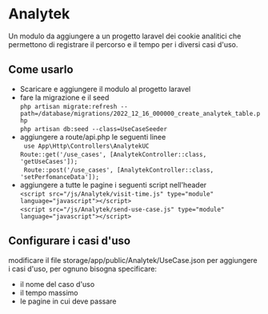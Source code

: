 # Analytek
Un modulo da aggiungere a un progetto laravel dei cookie analitici che permettono di registrare il percorso e il tempo per i diversi casi d'uso.

## Come usarlo
* Scaricare e aggiungere il modulo al progetto laravel <br /> 
* fare la migrazione e il seed <br /> 
` php artisan migrate:refresh --path=/database/migrations/2022_12_16_000000_create_analytek_table.php ` <br /> 
` php artisan db:seed --class=UseCaseSeeder ` <br /> 
* aggiungere a route/api.php le seguenti linee <br /> 
` use App\Http\Controllers\AnalytekUC` <br />
` Route::get('/use_cases', [AnalytekController::class, 'getUseCases']); ` <br /> 
` Route::post('/use_cases', [AnalytekController::class, 'setPerfomanceData']);` <br /> 
* aggiungere a tutte le pagine i seguenti script nell'header <br /> 
`<script src="/js/Analytek/visit-time.js" type="module" language="javascript"></script>` <br /> 
`<script src="/js/Analytek/send-use-case.js" type="module" language="javascript"></script>`

## Configurare i casi d'uso
modificare il file storage/app/public/Analytek/UseCase.json per aggiungere i casi d'uso, per ognuno bisogna specificare: <br /> 
* il nome del caso d'uso
* il tempo massimo
* le pagine in cui deve passare
